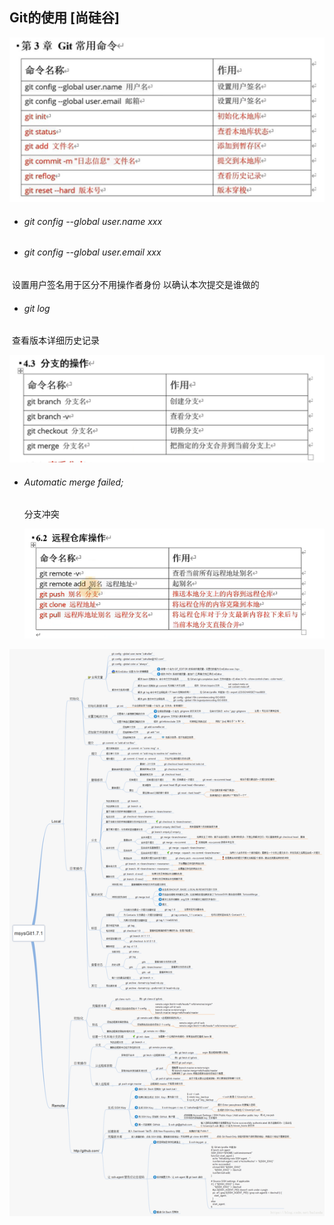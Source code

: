 ## Git的使用 [尚硅谷]

![](https://raw.githubusercontent.com/CatDogDwt/IHS/master/CSharp/202211011706140.jpg)

- ###### git config --global user.name xxx

- ###### git config --global user.email xxx

​		设置用户签名用于区分不用操作者身份 以确认本次提交是谁做的

- ###### git log

​		查看版本详细历史记录

![](https://raw.githubusercontent.com/CatDogDwt/IHS/master/CSharp/202211011707337.png)

- ###### Automatic merge failed;

  分支冲突

  ![](https://raw.githubusercontent.com/CatDogDwt/IHS/master/CSharp/202211011707361.png)

![](https://raw.githubusercontent.com/CatDogDwt/IHS/master/CSharp/202211011707196.png)